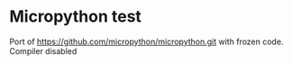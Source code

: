 Micropython test
===============

Port of https://github.com/micropython/micropython.git with frozen code. Compiler disabled